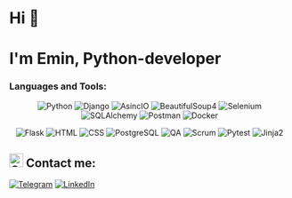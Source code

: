 # Hi 👋 
# I'm Emin, Python-developer 

### Languages and Tools:
<div align="center">
  
![Python](https://img.shields.io/badge/-Python-090909)
![Django](https://img.shields.io/badge/-Django-090909)
![AsincIO](https://img.shields.io/badge/-AsincIO-090909)
![BeautifulSoup4](https://img.shields.io/badge/-BeautifulSoup4-090909)
![Selenium](https://img.shields.io/badge/-Selenium-090909)
![SQLAlchemy](https://img.shields.io/badge/-SQLAlchemy-090909)
![Postman](https://img.shields.io/badge/-Postman-090909)
![Docker](https://img.shields.io/badge/-Docker-090909)

</div>

<div align="center">
  
![Flask](https://img.shields.io/badge/-Flask-090909)
![HTML](https://img.shields.io/badge/-HTML-090909)
![CSS](https://img.shields.io/badge/-CSS-090909)
![PostgreSQL](https://img.shields.io/badge/-PostgreSQL-090909)
![QA](https://img.shields.io/badge/-QA-090909)
![Scrum](https://img.shields.io/badge/-Scrum-090909)
![Pytest](https://img.shields.io/badge/-Pytest-090909)
![Jinja2](https://img.shields.io/badge/-Jinja2-090909)

</div>

## <a href="mailto:bagirov3min@gmail.com" rel="nofollow"> <img width="25" src="https://user-images.githubusercontent.com/5141132/50740364-7ea80880-1217-11e9-8faf-2348e31beedd.png" alt="Gmail" style="max-width: 100%;"></a> Contact me:
[![Telegram](https://img.shields.io/badge/-Telegram-090909?style=for-the-badge&logo=telegram&logoColor=27A0D9)](https://t.me/Emin_pro)
[![LinkedIn](https://img.shields.io/badge/-LinkedIn-090909?style=for-the-badge&logo=linkedin&logoColor=007BB6)](https://www.linkedin.com/in/emin-bagirov-01b044284/)

